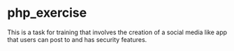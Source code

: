 # php_exercise
This is a task for training that involves the creation of a social media like app that users can post to and has security features. 
